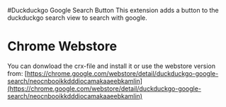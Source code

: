 #Duckduckgo Google Search Button 
This extension adds a button to the duckduckgo search view to search with google.

# Chrome Webstore
You can donwload the crx-file and install it or use the webstore version from:
[https://chrome.google.com/webstore/detail/duckduckgo-google-search/neocnbooikkdddiocamakaaeebkamlin](https://chrome.google.com/webstore/detail/duckduckgo-google-search/neocnbooikkdddiocamakaaeebkamlin)